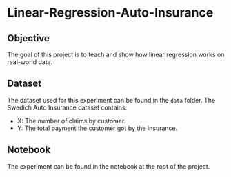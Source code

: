 # Linear-Regression-Auto-Insurance

## Objective
The goal of this project is to teach and show how linear regression works on real-world data.

## Dataset
The dataset used for this experiment can be found in the `data` folder.
The Swedich Auto Insurance dataset contains:
- X: The number of claims by customer.
- Y: The total payment the customer got by the insurance.

## Notebook
The experiment can be found in the notebook at the root of the project.